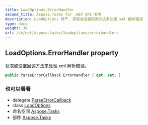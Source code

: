 ```yaml
---
title: LoadOptions.ErrorHandler
second_title: Aspose.Tasks for .NET API 参考
description: LoadOptions 财产. 获取或设置回调方法来处理 xml 解析错误
type: docs
weight: 30
url: /zh/net/aspose.tasks/loadoptions/errorhandler/
---
```

## LoadOptions.ErrorHandler property

获取或设置回调方法来处理 xml 解析错误。

```csharp
public ParseErrorCallback ErrorHandler { get; set; }
```

### 也可以看看

* delegate [ParseErrorCallback](../../parseerrorcallback/)
* class [LoadOptions](../)
* 命名空间 [Aspose.Tasks](../../loadoptions/)
* 部件 [Aspose.Tasks](../../../)


